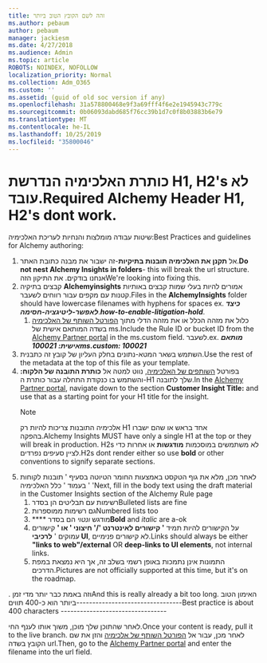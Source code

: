 ```yaml
---
title: זהה לשם הקובץ הטוב ביותר
ms.author: pebaum
author: pebaum
manager: jackiesm
ms.date: 4/27/2018
ms.audience: Admin
ms.topic: article
ROBOTS: NOINDEX, NOFOLLOW
localization_priority: Normal
ms.collection: Adm_O365
ms.custom: ''
ms.assetid: (guid of old soc version if any)
ms.openlocfilehash: 31a578800468e9f3a69fff4f6e2e1945943c779c
ms.sourcegitcommit: 0b06093dabd685f76cc39b1d7c0f8b03883b6e79
ms.translationtype: MT
ms.contentlocale: he-IL
ms.lasthandoff: 10/25/2019
ms.locfileid: "35800046"
---
```

# <a name="required-alchemy-header-h1-h2s-dont-work"></a><span data-ttu-id="8d8cf-102">כותרת האלכימיה הנדרשת H1, H2's לא עובד.</span><span class="sxs-lookup"><span data-stu-id="8d8cf-102">Required Alchemy Header H1, H2's dont work.</span></span>
<span data-ttu-id="8d8cf-103">שיטות עבודה מומלצות והנחיות לעריכת האלכימיה:</span><span class="sxs-lookup"><span data-stu-id="8d8cf-103">Best Practices and guidelines for Alchemy authoring:</span></span>

1. <span data-ttu-id="8d8cf-104">אל **תקנן את האלכימיה תובנות בתיקיות**-זה ישבור את מבנה כתובת האתר.</span><span class="sxs-lookup"><span data-stu-id="8d8cf-104">**Do not nest Alchemy Insights in folders**- this will break the url structure.</span></span> <span data-ttu-id="8d8cf-105">אנחנו בודקים. את התיקון הזה</span><span class="sxs-lookup"><span data-stu-id="8d8cf-105">We're looking into fixing this.</span></span>
1. <span data-ttu-id="8d8cf-106">קבצים בתיקיה **Alchemyinsights** אמורים להיות בעלי שמות קבצים באותיות קטנות עם מקפים עבור רווחים לשעבר.</span><span class="sxs-lookup"><span data-stu-id="8d8cf-106">Files in the **AlchemyInsights** folder should have lowercase filenames with hyphens for spaces ex.</span></span> <span data-ttu-id="8d8cf-107">***כיצד לאפשר-ליטיגציה-חסימה***.</span><span class="sxs-lookup"><span data-stu-id="8d8cf-107">***how-to-enable-litigation-hold***.</span></span>
    1. <span data-ttu-id="8d8cf-108">כלול את מזהה הכלל או את מזהה הדלי מתוך [הפורטל השותף של האלכימיה](https://alchemyportal.azurewebsites.net) בשדה המותאם אישית של ms.</span><span class="sxs-lookup"><span data-stu-id="8d8cf-108">Include the Rule ID or bucket ID from the [Alchemy Partner portal](https://alchemyportal.azurewebsites.net) in the ms.custom field.</span></span> <span data-ttu-id="8d8cf-109">לשעבר.</span><span class="sxs-lookup"><span data-stu-id="8d8cf-109">ex.</span></span> <span data-ttu-id="8d8cf-110">***מותאם אישית: 100021***</span><span class="sxs-lookup"><span data-stu-id="8d8cf-110">***ms.custom: 100021***</span></span>
1. <span data-ttu-id="8d8cf-111">השתמש בשאר המטא-נתונים בחלק העליון של קובץ זה כתבנית.</span><span class="sxs-lookup"><span data-stu-id="8d8cf-111">Use the rest of the metadata at the top of this file as your template.</span></span>
1. <span data-ttu-id="8d8cf-112">בפורטל [השותפים של האלכימיה](https://alchemyportal.azurewebsites.net), נווט למטה אל **כותרת התובנה של הלקוח:** והשתמש בו כנקודת התחלה עבור כותרת ה-H1 שלך לתובנה.</span><span class="sxs-lookup"><span data-stu-id="8d8cf-112">In the [Alchemy Partner portal](https://alchemyportal.azurewebsites.net), navigate down to the section **Customer Insight Title:** and use that as a starting point for your H1 title for the insight.</span></span> 
    > [!NOTE]
    > <span data-ttu-id="8d8cf-113">אלכימיה התובנות צריכות להיות רק H1 אחד בראש או שהם ישברו בהפקה.</span><span class="sxs-lookup"><span data-stu-id="8d8cf-113">Alchemy Insights MUST have only a single H1 at the top or they will break in production.</span></span> <span data-ttu-id="8d8cf-114">H2s לא משתמשים במוסכמות **מודגשות** או אחרות כדי לציין סעיפים נפרדים.</span><span class="sxs-lookup"><span data-stu-id="8d8cf-114">H2s dont render either so use **bold** or other conventions to signify separate sections.</span></span>
1. <span data-ttu-id="8d8cf-115">לאחר מכן, מלא את גוף הטקסט באמצעות החומר הטיוטה בסעיף ' תובנות לקוחות ' בעמוד ' כלל האלכימיה '</span><span class="sxs-lookup"><span data-stu-id="8d8cf-115">Next, fill in the body text using the draft material in the Customer Insights section of the Alchemy Rule page</span></span>
    1. <span data-ttu-id="8d8cf-116">רשימות עם תבליטים הן בסדר</span><span class="sxs-lookup"><span data-stu-id="8d8cf-116">Bulleted lists are fine</span></span>
    1. <span data-ttu-id="8d8cf-117">גם רשימות ממוספרות</span><span class="sxs-lookup"><span data-stu-id="8d8cf-117">Numbered lists too</span></span>
    1. <span data-ttu-id="8d8cf-118">\*\*\*\* מודגש *ונטוי* הם בסדר</span><span class="sxs-lookup"><span data-stu-id="8d8cf-118">**Bold** and *italic* are a-ok</span></span>
    1. <span data-ttu-id="8d8cf-119">על הקישורים להיות תמיד **' קישורים לאינטרנט '/' חיצוני ' או '** קישורים עמוקים ' **לרכיבי UI**, לא קישורים פנימיים.</span><span class="sxs-lookup"><span data-stu-id="8d8cf-119">Links should always be either **"links to web"/external** OR **deep-links to UI elements**, not internal links.</span></span>
    1. <span data-ttu-id="8d8cf-120">התמונות אינן נתמכות באופן רשמי בשלב זה, אך היא נמצאת במפת הדרכים.</span><span class="sxs-lookup"><span data-stu-id="8d8cf-120">Pictures are not officially supported at this time, but it's on the roadmap.</span></span>

<span data-ttu-id="8d8cf-121">. וזה באמת כבר יותר מדי זמן</span><span class="sxs-lookup"><span data-stu-id="8d8cf-121">And this is really already a bit too long.</span></span> <span data-ttu-id="8d8cf-122">האימון הטוב ביותר הוא כ-400 תווים---------------------------------</span><span class="sxs-lookup"><span data-stu-id="8d8cf-122">Best practice is about 400 characters ---------------------------------</span></span>

<span data-ttu-id="8d8cf-123">לאחר שהתוכן שלך מוכן, משוך אותו לענף החי.</span><span class="sxs-lookup"><span data-stu-id="8d8cf-123">Once your content is ready, pull it to the live branch.</span></span> <span data-ttu-id="8d8cf-124">לאחר מכן, עבור אל [הפורטל השותף של אלכימיה](https://alchemyportal.azurewebsites.net) והזן את שם הקובץ בשדה url.</span><span class="sxs-lookup"><span data-stu-id="8d8cf-124">Then, go to the [Alchemy Partner portal](https://alchemyportal.azurewebsites.net) and enter the filename into the url field.</span></span> 